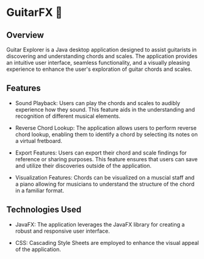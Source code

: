# GuitarFX 🎸
## Overview
Guitar Explorer is a Java desktop application designed to assist guitarists in discovering and understanding chords and scales. The application provides an intuitive user interface, seamless functionality, and a visually pleasing experience to enhance the user's exploration of guitar chords and scales.

## Features
- Sound Playback: Users can play the chords and scales to audibly experience how they sound. This feature aids in the understanding and recognition of different musical elements.

- Reverse Chord Lookup: The application allows users to perform reverse chord lookup, enabling them to identify a chord by selecting its notes on a virtual fretboard.

- Export Features: Users can export their chord and scale findings for reference or sharing purposes. This feature ensures that users can save and utilize their discoveries outside of the application.

- Visualization Features: Chords can be visualized on a muscial staff and a piano allowing for musicians to understand the structure of the chord in a familiar format.

## Technologies Used
- JavaFX: The application leverages the JavaFX library for creating a robust and responsive user interface.

- CSS: Cascading Style Sheets are employed to enhance the visual appeal of the application.
